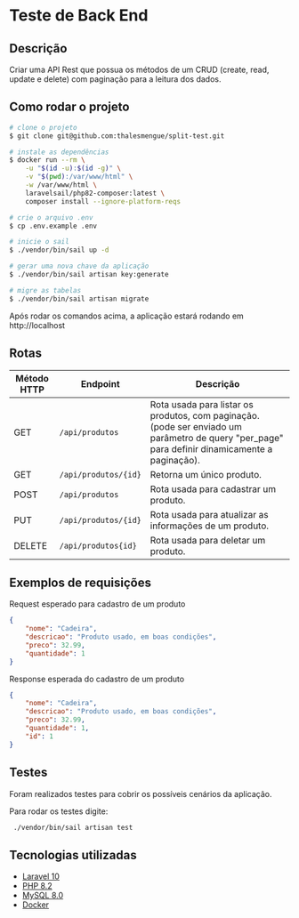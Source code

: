 # Teste de Back End

## Descrição
Criar uma API Rest que possua os métodos de um CRUD (create, read, update e delete) com paginação para a leitura dos dados.

## Como rodar o projeto
```bash
# clone o projeto
$ git clone git@github.com:thalesmengue/split-test.git

# instale as dependências
$ docker run --rm \
    -u "$(id -u):$(id -g)" \
    -v "$(pwd):/var/www/html" \
    -w /var/www/html \
    laravelsail/php82-composer:latest \
    composer install --ignore-platform-reqs

# crie o arquivo .env
$ cp .env.example .env

# inicie o sail
$ ./vendor/bin/sail up -d

# gerar uma nova chave da aplicação
$ ./vendor/bin/sail artisan key:generate

# migre as tabelas
$ ./vendor/bin/sail artisan migrate

```

Após rodar os comandos acima, a aplicação estará rodando em http://localhost

## Rotas
| Método HTTP | Endpoint             | Descrição                                                                                                                                      |
|-------------|----------------------|------------------------------------------------------------------------------------------------------------------------------------------------|
| GET         | `/api/produtos`      | Rota usada para listar os produtos, com paginação. (pode ser enviado um parâmetro de query "per_page" para definir dinamicamente a paginação). |
| GET         | `/api/produtos/{id}` | Retorna um único produto.                                                                                                                      |
| POST        | `/api/produtos`      | Rota usada para cadastrar um produto.                                                                                                          |
| PUT         | `/api/produtos/{id}` | Rota usada para atualizar as informações de um produto.                                                                                        |
| DELETE      | `/api/produtos{id}`  | Rota usada para deletar um produto.                                                                                                            |


## Exemplos de requisições
Request esperado para cadastro de um produto
```json
{
    "nome": "Cadeira",
    "descricao": "Produto usado, em boas condições",
    "preco": 32.99,
    "quantidade": 1
}
```

Response esperada do cadastro de um produto
```json
{
    "nome": "Cadeira",
    "descricao": "Produto usado, em boas condições",
    "preco": 32.99,
    "quantidade": 1,
    "id": 1
}
```


## Testes
Foram realizados testes para cobrir os possíveis cenários da aplicação.

Para rodar os testes digite:
```bash
 ./vendor/bin/sail artisan test
```

## Tecnologias utilizadas
- [Laravel 10](https://laravel.com/docs/10.x/installation)
- [PHP 8.2](https://www.php.net/)
- [MySQL 8.0](https://www.mysql.com/)
- [Docker](https://www.docker.com/)
